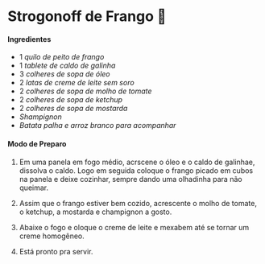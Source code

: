 

# Strogonoff de Frango :chicken:

#### Ingredientes

* 1 *quilo de peito de frango*
* 1 *tablete de caldo de galinha*
* 3 *colheres de sopa de óleo*
* 2 *latas de creme de leite sem soro*
* 2 *colheres de sopa de molho de tomate*
* 2 *colheres de sopa de ketchup*
* 2 *colheres de sopa de mostarda*
* *Shampignon*
* *Batata palha e arroz branco para acompanhar*

#### Modo de Preparo

1. Em uma panela em fogo médio, acrscene o óleo e o caldo de galinhae, dissolva o caldo. Logo em seguida
  coloque o frango picado em cubos na panela e deixe cozinhar, sempre dando uma olhadinha para não queimar.

2. Assim que o frango estiver bem cozido, acrescente o molho de tomate, o ketchup, a mostarda e 
  champignon a gosto.

3. Abaixe o fogo e oloque o creme de leite e mexabem até se tornar um creme homogêneo.

4. Está pronto pra servir.



